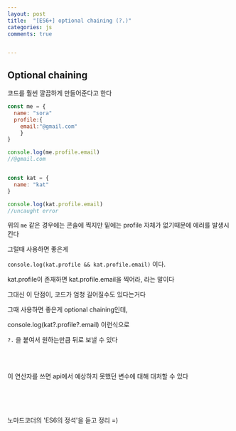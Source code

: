 ```yaml
---
layout: post
title:  "[ES6+] optional chaining (?.)"
categories: js 
comments: true


---
```


## Optional chaining

코드를 훨씬 깔끔하게 만들어준다고 한다





~~~javascript
const me = {
  name: "sora"
  profile:{
  	email:"@gmail.com"	
	}
}

console.log(me.profile.email)
//@gmail.com


const kat = {
  name: "kat"
}

console.log(kat.profile.email)
//uncaught error
~~~



위의 `me` 같은 경우에는 콘솔에 찍지만 밑에는 profile 자체가 없기때문에 에러를 발생시킨다

그럴때 사용하면 좋은게

`console.log(kat.profile && kat.profile.email)` 이다.

kat.profile이 존재하면 kat.profile.email을 찍어라, 라는 말이다

그대신 이 단점이, 코드가 엄청 길어질수도 있다는거다

그때 사용하면 좋은게 optional chaining인데,

console.log(kat?.profile?.email) 이런식으로

`?.` 을 붙여서 원하는만큼 뒤로 보낼 수 있다

<br>

<Br>

이 연산자를 쓰면 api에서 예상하지 못했던 변수에 대해 대처할 수 있다



<Br>

<br>

<Br>

노마드코더의 'ES6의 정석'을 듣고 정리 =)











